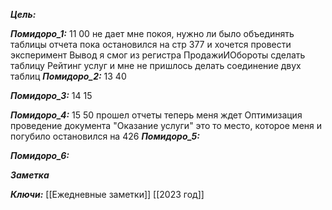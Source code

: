 
***Цель:***  

***Помидоро_1:*** 11 00
не дает мне покоя, нужно ли было объединять таблицы отчета
пока остановился на стр 377 и хочется провести эксперимент
Вывод
я смог из регистра ПродажиИОбороты сделать таблицу Рейтинг услуг и мне не пришлось делать соединение двух таблиц
***Помидоро_2:*** 13 40

***Помидоро_3:*** 14 15

***Помидоро_4:*** 15 50
прошел отчеты
теперь меня ждет Оптимизация проведение документа "Оказание услуги" это то место, которое меня и погубило
остановился на 426
***Помидоро_5:*** 

***Помидоро_6:*** 

***Заметка*** 


***Ключи:*** [[Ежедневные заметки]]  [[2023 год]]